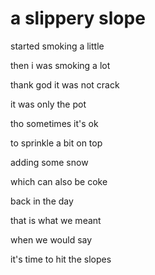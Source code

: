 # a slippery slope

started smoking a little

then i was smoking a lot

thank god it was not crack

it was only the pot

tho sometimes it's ok

to sprinkle a bit on top

adding some snow

which can also be coke

back in the day

that is what we meant

when we would say

it's time to hit the slopes